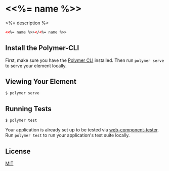 # \<<%= name %>\>

<%= description %>

<!--
```
<custom-element-demo>
  <template>
    <script src="../webcomponentsjs/webcomponents-loader.js"></script>
    <link rel="import" href="<%= name %>.html">
    <next-code-block></next-code-block>
  </template>
</custom-element-demo>
```
-->
```html
<<%= name %>></<%= name %>>
```

## Install the Polymer-CLI

First, make sure you have the [Polymer CLI](https://www.npmjs.com/package/polymer-cli) installed. Then run `polymer serve` to serve your element locally.

## Viewing Your Element

```
$ polymer serve
```

## Running Tests

```
$ polymer test
```

Your application is already set up to be tested via [web-component-tester](https://github.com/Polymer/web-component-tester). Run `polymer test` to run your application's test suite locally.

## License

[MIT](https://opensource.org/licenses/MIT)